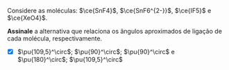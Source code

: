 Considere as moléculas: $\ce{SnF4}$, $\ce{SnF6^{2-}}$, $\ce{IF5}$ e $\ce{XeO4}$.

**Assinale** a alternativa que relaciona os ângulos aproximados de ligação  de cada molécula, respectivamente.

- [x] $\pu{109,5}^\circ$; $\pu{90}^\circ$; $\pu{90}^\circ$ e $\pu{180}^\circ$; $\pu{109,5}^\circ$

